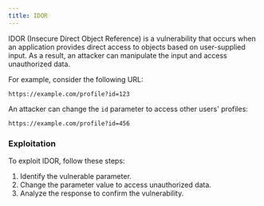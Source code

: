 ```yaml
---
title: IDOR
---
```


IDOR (Insecure Direct Object Reference) is a vulnerability that occurs when an application provides direct access to objects based on user-supplied input. As a result, an attacker can manipulate the input and access unauthorized data.

For example, consider the following URL:

```
https://example.com/profile?id=123
```

An attacker can change the `id` parameter to access other users' profiles:

```
https://example.com/profile?id=456
```

### Exploitation

To exploit IDOR, follow these steps:

1. Identify the vulnerable parameter.
2. Change the parameter value to access unauthorized data.
3. Analyze the response to confirm the vulnerability.

